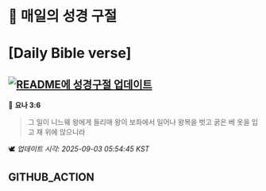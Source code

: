 # 🙏 매일의 성경 구절
# [Daily Bible verse]
## [![README에 성경구절 업데이트](https://github.com/DONGSUKA/first_test/actions/workflows/update-readme-bible.yml/badge.svg)](https://github.com/DONGSUKA/first_test/actions/workflows/update-readme-bible.yml)
<!-- START_BIBLE_VERSE -->
📖 **요나 3:6**
> 그 일이 니느웨 왕에게 들리매 왕이 보좌에서 일어나 왕복을 벗고 굵은 베 옷을 입고 재 위에 앉으니라

🕊️ _업데이트 시각: 2025-09-03 05:54:45 KST_
  <!-- END_BIBLE_VERSE -->
## GITHUB_ACTION
